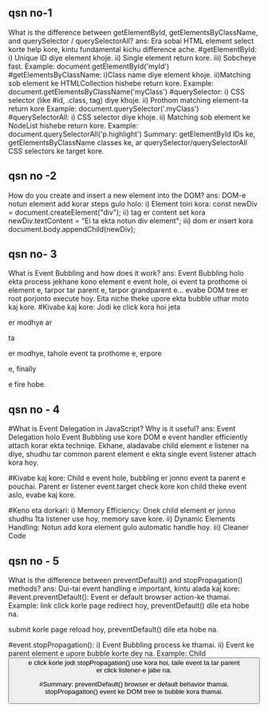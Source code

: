 qsn no-1
--------
What is the difference between getElementById, getElementsByClassName, and querySelector / querySelectorAll?
ans:
Era sobai HTML element select korte help kore, kintu fundamental kichu difference ache.
#getElementById:
i) Unique ID diye element khoje.
ii) Single element return kore.
iii) Sobcheye fast.
Example: document.getElementById('myId')
#getElementsByClassName:
i)Class name diye element khoje.
ii)Matching sob element ke HTMLCollection hishebe return kore.
Example: document.getElementsByClassName('myClass')
#querySelector:
i) CSS selector (like #id, .class, tag) diye khoje.
ii) Prothom matching element-ta return kore
Example: document.querySelector('.myClass')
#querySelectorAll:
i) CSS selector diye khoje.
ii) Matching sob element ke NodeList hishebe return kore.
Example: document.querySelectorAll('p.highlight')
Summary: getElementById IDs ke, getElementsByClassName classes ke, ar querySelector/querySelectorAll CSS selectors ke target kore.

qsn no -2 
---------
How do you create and insert a new element into the DOM?
ans:
DOM-e notun element add korar steps gulo holo:
i) Element toiri kora:
const newDiv = document.createElement("div");
ii) tag er content set kora
newDiv.textContent = "Ei ta ekta notun div element";
iii) dom er insert kora 
document.body.appendChild(newDiv);

qsn no- 3
---------
What is Event Bubbling and how does it work?
ans:
Event Bubbling holo ekta process jekhane kono element e event hole, oi event ta prothome oi element e, tarpor tar parent e, tarpor grandparent e... evabe DOM tree er root porjonto execute hoy. Eita niche theke upore ekta bubble uthar moto kaj kore.
#Kivabe kaj kore:
Jodi <span> ke click kora hoi jeta <p> er modhye ar <p> ta <div> er modhye, tahole event ta prothome <span> e, erpore <p> e, finally <div> e fire hobe.

qsn no - 4
----------
#What is Event Delegation in JavaScript? Why is it useful?
ans:
Event Delegation holo Event Bubbling use kore DOM e event handler efficiently attach korar ekta techniqe. Ekhane, aladavabe child element e listener na diye, shudhu tar common parent element e ekta single event listener attach kora hoy.

#Kivabe kaj kore:
Child e event hole, bubbling er jonno event ta parent e pouchai. Parent er listener event.target check kore kon child theke event aslo, evabe kaj kore.

#Keno eta dorkari:
i) Memory Efficiency: Onek child element er jonno shudhu 1ta listener use hoy, memory save kore.
ii) Dynamic Elements Handling: Notun add kora element gulo automatic handle hoy.
iii) Cleaner Code

qsn no - 5
----------
What is the difference between preventDefault() and stopPropagation() methods?
ans: 
Dui-tai event handling e important, kintu alada kaj kore:
#event.preventDefault():
Event er default browser action-ke thamai.
Example: <a> link click korle page redirect hoy, preventDefault() dile eta hobe na. <form> submit korle page reload hoy, preventDefault() dile eta hobe na.

#event.stopPropagation():
i) Event Bubbling process ke thamai.
ii) Event ke parent element e upore bubble korte dey na.
Example: Child <button> e click korle jodi stopPropagation() use kora hoi, taile event ta tar parent <div> er click listener-e jabe na.

#Summary:
preventDefault() browser er default behavior thamai.
stopPropagation() event ke DOM tree te bubble kora thamai.
